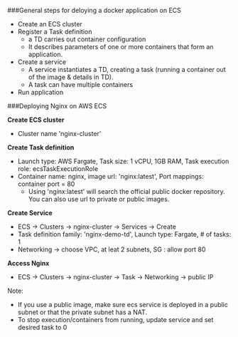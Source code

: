 ###General steps for deloying a docker application on ECS

- Create an ECS cluster
- Register a Task definition
	- a TD carries out container configuration
	- It describes parameters of one or more containers that form an application. 
- Create a service
	- A service instantiates a TD, creating a task (running a container out of the image & details in TD).
	- A task can have multiple containers
- Run application

###Deploying Nginx on AWS ECS

**Create ECS cluster**

- Cluster name 'nginx-cluster'

**Create Task definition**

- Launch type: AWS Fargate, Task size: 1 vCPU, 1GB RAM, Task execution role: ecsTaskExecutionRole
- Container name: nginx, image url: 'nginx:latest', Port mappings: container port = 80
	- Using 'nginx:latest' will search the official public docker repository. You can also use url to private or public images. 

**Create Service**

- ECS → Clusters → nginx-cluster → Services → Create
- Task definition family: 'nginx-demo-td', Launch type: Fargate, # of tasks: 1
- Networking → choose VPC, at leat 2 subnets, SG : allow port 80

**Access Nginx**

- ECS → Clusters → nginx-cluster → Task → Networking → public IP

Note: 
- If you use a public image, make sure ecs service is deployed in a public subnet or that the private subnet has a NAT.
- To stop execution/containers from running, update service and set desired task to 0